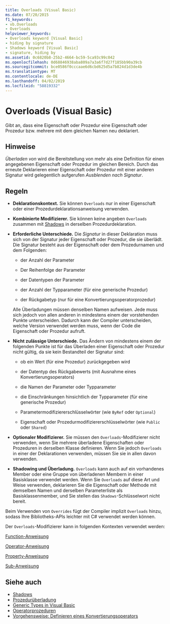 ```yaml
---
title: Overloads (Visual Basic)
ms.date: 07/20/2015
f1_keywords:
- vb.Overloads
- Overloads
helpviewer_keywords:
- Overloads keyword [Visual Basic]
- hiding by signature
- Shadows keyword [Visual Basic]
- signature, hiding by
ms.assetid: 0c6820b8-25b2-4664-bc59-5ca93c99c042
ms.openlocfilehash: 0d68846938aba809a7a3a6f7d27f185bb90a39cb
ms.sourcegitcommit: bce0586f0cccaae6d6cbd625d5a7b824d1d3de4b
ms.translationtype: MT
ms.contentlocale: de-DE
ms.lasthandoff: 04/02/2019
ms.locfileid: "58819332"
---
```

# <a name="overloads-visual-basic"></a>Overloads (Visual Basic)
Gibt an, dass eine Eigenschaft oder Prozedur eine Eigenschaft oder Prozedur bzw. mehrere mit dem gleichen Namen neu deklariert.  
  
## <a name="remarks"></a>Hinweise  
 *Überladen von* wird die Bereitstellung von mehr als eine Definition für einen angegebenen Eigenschaft oder Prozedur im gleichen Bereich. Durch das erneute Deklarieren einer Eigenschaft oder Prozedur mit einer anderen Signatur wird gelegentlich aufgerufen *Ausblenden nach Signatur*.  
  
## <a name="rules"></a>Regeln  
  
-   **Deklarationskontext.** Sie können `Overloads` nur in einer Eigenschaft oder einer Prozedurdeklarationsanweisung verwenden.  
  
-   **Kombinierte Modifizierer.** Sie können keine angeben `Overloads` zusammen mit [Shadows](../../../visual-basic/language-reference/modifiers/shadows.md) in derselben Prozedurdeklaration.  
  
-   **Erforderliche Unterschiede.** Die *Signatur* in dieser Deklaration muss sich von der Signatur jeder Eigenschaft oder Prozedur, die sie überlädt. Die Signatur besteht aus der Eigenschaft oder dem Prozedurnamen und dem Folgenden:  
  
    -   der Anzahl der Parameter  
  
    -   Der Reihenfolge der Parameter  
  
    -   der Datentypen der Parameter  
  
    -   der Anzahl der Typparameter (für eine generische Prozedur)  
  
    -   der Rückgabetyp (nur für eine Konvertierungsoperatorprozedur)  
  
     Alle Überladungen müssen denselben Namen aufweisen. Jede muss sich jedoch von allen anderen in mindestens einem der vorstehenden Punkte unterscheiden. Dadurch kann der Compiler unterscheiden, welche Version verwendet werden muss, wenn der Code die Eigenschaft oder Prozedur aufruft.  
  
-   **Nicht zulässige Unterschiede.** Das Ändern von mindestens einem der folgenden Punkte ist für das Überladen einer Eigenschaft oder Prozedur nicht gültig, da sie kein Bestandteil der Signatur sind:  
  
    -   ob ein Wert (für eine Prozedur) zurückgegeben wird  
  
    -   der Datentyp des Rückgabewerts (mit Ausnahme eines Konvertierungsoperators)  
  
    -   die Namen der Parameter oder Typparameter  
  
    -   die Einschränkungen hinsichtlich der Typparameter (für eine generische Prozedur)  
  
    -   Parametermodifiziererschlüsselwörter (wie `ByRef` oder `Optional`)  
  
    -   Eigenschaft oder Prozedurmodifiziererschlüsselwörter (wie `Public` oder `Shared`)  
  
-   **Optionaler Modifizierer.** Sie müssen den `Overloads`-Modifizierer nicht verwenden, wenn Sie mehrere überladene Eigenschaften oder Prozeduren in derselben Klasse definieren. Wenn Sie jedoch `Overloads` in einer der Deklarationen verwenden, müssen Sie sie in allen davon verwenden.  
  
-   **Shadowing und Überladung.** `Overloads` kann auch auf ein vorhandenes Member oder eine Gruppe von überladenen Membern in einer Basisklasse verwendet werden. Wenn Sie `Overloads` auf diese Art und Weise verwenden, deklarieren Sie die Eigenschaft oder Methode mit demselben Namen und derselben Parameterliste als Basisklassenmember, und Sie stellen das `Shadows`-Schlüsselwort nicht bereit.  
  
 Beim Verwenden von `Overrides` fügt der Compiler implizit `Overloads` hinzu, sodass Ihre Bibliotheks-APIs leichter mit C# verwendet werden können.  
  
 Der `Overloads`-Modifizierer kann in folgenden Kontexten verwendet werden:  
  
 [Function-Anweisung](../../../visual-basic/language-reference/statements/function-statement.md)  
  
 [Operator-Anweisung](../../../visual-basic/language-reference/statements/operator-statement.md)  
  
 [Property-Anweisung](../../../visual-basic/language-reference/statements/property-statement.md)  
  
 [Sub-Anweisung](../../../visual-basic/language-reference/statements/sub-statement.md)  
  
## <a name="see-also"></a>Siehe auch

- [Shadows](../../../visual-basic/language-reference/modifiers/shadows.md)
- [Prozedurüberladung](../../../visual-basic/programming-guide/language-features/procedures/procedure-overloading.md)
- [Generic Types in Visual Basic](../../../visual-basic/programming-guide/language-features/data-types/generic-types.md)
- [Operatorprozeduren](../../../visual-basic/programming-guide/language-features/procedures/operator-procedures.md)
- [Vorgehensweise: Definieren eines Konvertierungsoperators](../../../visual-basic/programming-guide/language-features/procedures/how-to-define-a-conversion-operator.md)
